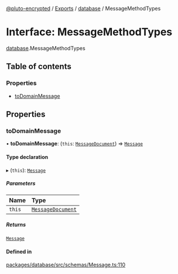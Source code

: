 [@pluto-encrypted](../README.md) / [Exports](../modules.md) / [database](../modules/database.md) / MessageMethodTypes

# Interface: MessageMethodTypes

[database](../modules/database.md).MessageMethodTypes

## Table of contents

### Properties

- [toDomainMessage](database.MessageMethodTypes.md#todomainmessage)

## Properties

### toDomainMessage

• **toDomainMessage**: (`this`: [`MessageDocument`](../modules/database.md#messagedocument)) => [`Message`](../classes/database.WALLET_SDK_DOMAIN.Message.md)

#### Type declaration

▸ (`this`): [`Message`](../classes/database.WALLET_SDK_DOMAIN.Message.md)

##### Parameters

| Name | Type |
| :------ | :------ |
| `this` | [`MessageDocument`](../modules/database.md#messagedocument) |

##### Returns

[`Message`](../classes/database.WALLET_SDK_DOMAIN.Message.md)

#### Defined in

[packages/database/src/schemas/Message.ts:110](https://github.com/atala-community-projects/pluto-encrypted/blob/f4fe0b5/packages/database/src/schemas/Message.ts#L110)
